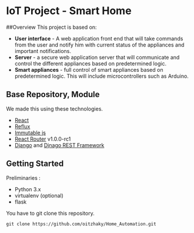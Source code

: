 # **IoT Project - Smart Home**

##Overview
This project is based on:
* **User interface** - A web application front end that will take commands from the user and notify him with current status of the appliances and important notifications.
* **Server** - a secure web application server that will communicate and control the different appliances based on predetermined logic.
* **Smart appliances** - full control of smart appliances based on predetermined logic. This will include microcontrollers such as Arduino.

## Base Repository, Module
We made this using these technologies.

* [React](http://facebook.github.io/react/)
* [Reflux](https://github.com/spoike/refluxjs)
* [Immutable js](http://facebook.github.io/immutable-js/)
* [React Router](https://github.com/rackt/react-router) v1.0.0-rc1
* [Django](https://www.djangoproject.com/) and [Djnago REST Framework](http://www.django-rest-framework.org/)

## Getting Started
Preliminaries :
* Python 3.x
* virtualenv (optional)
* flask

You have to git clone this repository.
```
git clone https://github.com/oitzhaky/Home_Automation.git
```
